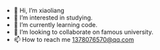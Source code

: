 - 👋 Hi, I’m xiaoliang
- 👀 I’m interested in studying.
- 🌱 I’m currently learning code.
- 💞️ I’m looking to collaborate on famous university. 
- 📫 How to reach me 1378076570@qq.com

<!---
xiaoliang2021/xiaoliang2021 is a ✨ special ✨ repository because its `README.md` (this file) appears on your GitHub profile.
You can click the Preview link to take a look at your changes.
--->
